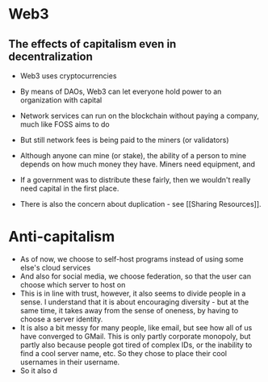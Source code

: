 # Web3
## The effects of capitalism even in decentralization
- Web3 uses cryptocurrencies
- By means of DAOs, Web3 can let everyone hold power to an organization with capital
- Network services can run on the blockchain without paying a company, much like FOSS aims to do
- But still network fees is being paid to the miners (or validators)
- Although anyone can mine (or stake), the ability of a person to mine depends on how much money they have. Miners need equipment, and 
- If a government was to distribute these fairly, then we wouldn't really need capital in the first place.

- There is also the concern about duplication - see [[Sharing Resources]].
# Anti-capitalism
- As of now, we choose to self-host programs instead of using some else's cloud services
- And also for social media, we choose federation, so that the user can choose which server to host on
- This is in line with trust, however, it also seems to divide people in a sense. I understand that it is about encouraging diversity - but at the same time, it takes away from the sense of oneness, by having to choose a server identity.
- It is also a bit messy for many people, like email, but see how all of us have converged to GMail. This is only partly corporate monopoly, but partly also because people got tired of complex IDs, or the inability to find a cool server name, etc. So they chose to place their cool usernames in their username.
- So it also d